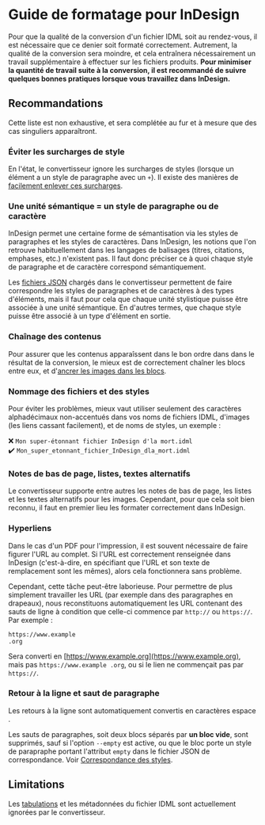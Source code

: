 # Guide de formatage pour InDesign

Pour que la qualité de la conversion d'un fichier IDML soit au rendez-vous, il est nécessaire que ce denier soit formaté correctement. Autrement, la qualité de la conversion sera moindre, et cela entraînera nécessairement un travail supplémentaire à effectuer sur les fichiers produits. **Pour minimiser la quantité de travail suite à la conversion, il est recommandé de suivre quelques bonnes pratiques lorsque vous travaillez dans InDesign.**

## Recommandations

Cette liste est non exhaustive, et sera complétée au fur et à mesure que des cas singuliers apparaîtront.

### Éviter les surcharges de style

En l'état, le convertisseur ignore les surcharges de styles (lorsque un élément a un style de paragraphe avec un `+`). Il existe des manières de [facilement enlever ces surcharges](https://www.rockymountaintraining.com/adobe-indesign-quickly-recognizing-and-removing-overrides/).

### Une unité sémantique = un style de paragraphe ou de caractère

InDesign permet une certaine forme de sémantisation via les styles de paragraphes et les styles de caractères. Dans InDesign, les notions que l'on retrouve habituellement dans les langages de balisages (titres, citations, emphases, etc.) n'existent pas. Il faut donc préciser ce à quoi chaque style de paragraphe et de caractère correspond sémantiquement.

Les [fichiers JSON](https://outdesign.deborderbollore.fr/fr/3_usage.html#correspondance-des-styles) chargés dans le convertisseur permettent de faire correspondre les styles de paragraphes et de caractères à des types d'éléments, mais il faut pour cela que chaque unité stylistique puisse être associée à une unité sémantique. En d'autres termes, que chaque style puisse être associé à un type d'élément en sortie.

### Chaînage des contenus

Pour assurer que les contenus apparaîssent dans le bon ordre dans dans le résultat de la conversion, le mieux est de correctement chaîner les blocs entre eux, et d'[ancrer les images dans les blocs](https://helpx.adobe.com/indesign/using/anchored-objects.html).

### Nommage des fichiers et des styles

Pour éviter les problèmes, mieux vaut utiliser seulement des caractères alphadécimaux non-accentués dans vos noms de fichiers IDML, d'images (les liens cassant facilement), et de noms de styles, un exemple :

❌ `Mon super-étonnant fichier InDesign d'la mort.idml` \
✔️ `Mon_super_etonnant_fichier_InDesign_dla_mort.idml`

### Notes de bas de page, listes, textes alternatifs

Le convertisseur supporte entre autres les notes de bas de page, les listes et les textes alternatifs pour les images. Cependant, pour que cela soit bien reconnu, il faut en premier lieu les formater correctement dans InDesign.

### Hyperliens

Dans le cas d'un PDF pour l'impression, il est souvent nécessaire de faire figurer l'URL au complet. Si l'URL est correctement renseignée dans InDesign (c'est-à-dire, en spécifiant que l'URL et son texte de remplacement sont les mêmes), alors cela fonctionnera sans problème.

Cependant, cette tâche peut-être laborieuse. Pour permettre de plus simplement travailler les URL (par exemple dans des paragraphes en drapeaux), nous reconstituons automatiquement les URL contenant des sauts de ligne à condition que celle-ci commence par `http://` ou `https://`. Par exemple :

```
https://www.example
.org
```

Sera converti en [https://www.example.org](https://www.example.org), mais pas `https://www.example .org`, ou si le lien ne commençait pas par `https://`.

### Retour à la ligne et saut de paragraphe

Les retours à la ligne sont automatiquement convertis en caractères espace ` `.

Les sauts de paragraphes, soit deux blocs séparés par **un bloc vide**, sont supprimés, sauf si l'option `--empty` est active, ou que le bloc porte un style de parapraphe portant l'attribut `empty` dans le fichier JSON de correspondance. Voir [Correspondance des styles](https://outdesign.deborderbollore.fr/fr/3_usage.html#correspondance-des-styles).

## Limitations

Les [tabulations](https://helpx.adobe.com/fr/indesign/using/tabs-indents.html) et les métadonnées du fichier IDML sont actuellement ignorées par le convertisseur.